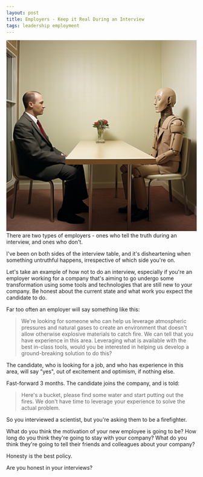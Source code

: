 ```yaml
---
layout: post
title: Employers - Keep it Real During an Interview
tags: leadership employment
---
```


<img src="assets/img/employers-keep-it-real.png" 
alt="Employers - Keep it Real During an Interview" />
There are two types of employers - ones who tell the truth during an interview, and ones who don't.

I've been on both sides of the interview table, and it's disheartening when something untruthful happens,
irrespective of which side you're on.

Let's take an example of how not to do an interview, especially if you're an employer working for a company that's aiming
to go undergo some transformation using some tools and technologies that are still new to your company. Be honest about the
current state and what work you expect the candidate to do.

Far too often an employer will say something like this:

> We're looking for someone who can help us leverage atmospheric pressures and natural gases to create an environment
> that doesn't allow otherwise explosive materials to catch fire. We can tell that you have experience in this area. Leveraging what is
> available with the best in-class tools, would you be interested in helping us develop a ground-breaking solution to do this?

The candidate, who is looking for a job, and who has experience in this area, will say "yes", out of excitement and optimism,
if nothing else.

Fast-forward 3 months. The candidate joins the company, and is told:

> Here's a bucket, please find some water and start putting out the fires. We don't have time to leverage your
> experience to solve the actual problem.

So you interviewed a scientist, but you're asking them to be a firefighter.

What do you think the motivation of your new employee is going to be? How long do you think they're going to stay with your company?
What do you think they're going to tell their friends and colleagues about your company?

Honesty is the best policy.

Are you honest in your interviews?
